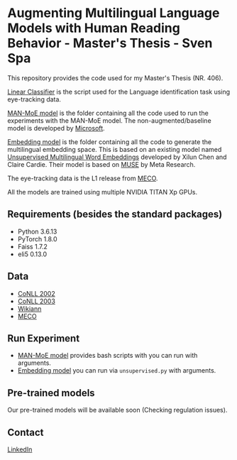 # Augmenting Multilingual Language Models with Human Reading Behavior - Master's Thesis - Sven Spa

This repository provides the code used for my Master's Thesis (NR. 406).

[Linear Classifier](https://github.com/svenspa/Gaze_Multilingual_LMs/blob/master/linear_class.py) is the script used for the Language identification task using eye-tracking data.

[MAN-MoE model](https://github.com/svenspa/Gaze_Multilingual_LMs/tree/master/MAN_MoE_model) is the folder containing all the code used to run the experiments with the MAN-MoE model. The non-augmented/baseline model is developed by [Microsoft](https://github.com/svenspa/Multilingual-Model-Transfer).

[Embedding model](https://github.com/svenspa/Gaze_Multilingual_LMs/tree/master/embedding_model) is the folder containing all the code to generate the multilingual embedding space. This is based on an existing model named [Unsupervised Multilingual Word Embeddings](https://github.com/ccsasuke/umwe) developed by Xilun Chen and Claire Cardie. Their model is based on [MUSE](https://github.com/facebookresearch/MUSE) by Meta Research.

The eye-tracking data is the L1 release from [MECO](https://osf.io/3527a/).

All the models are trained using multiple NVIDIA TITAN Xp GPUs. 

## Requirements (besides the standard packages)

- Python 3.6.13
- PyTorch 1.8.0
- Faiss 1.7.2
- eli5 0.13.0

## Data
- [CoNLL 2002](https://www.clips.uantwerpen.be/conll2002/ner/)
- [CoNLL 2003](https://www.clips.uantwerpen.be/conll2003/ner/)
- [Wikiann](https://huggingface.co/datasets/wikiann)
- [MECO](https://osf.io/3527a/)

## Run Experiment
- [MAN-MoE model](https://github.com/svenspa/Gaze_Multilingual_LMs/tree/master/MAN_MoE_model) provides bash scripts with you can run with arguments.
- [Embedding model](https://github.com/svenspa/Gaze_Multilingual_LMs/tree/master/embedding_model) you can run via `unsupervised.py` with arguments.

## Pre-trained models
Our pre-trained models will be available soon (Checking regulation issues).

## Contact
[LinkedIn](https://www.linkedin.com/in/sven-spa-1b4269b3)
